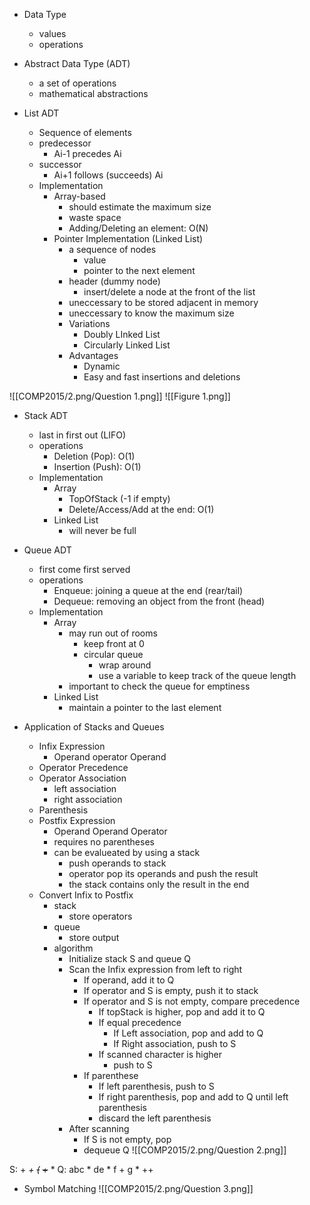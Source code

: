 
- Data Type
	- values
	- operations

- Abstract Data Type (ADT)
	- a set of operations
	- mathematical abstractions

- List ADT
	- Sequence of elements
	- predecessor
		- Ai-1 precedes Ai
	- successor
		- Ai+1 follows (succeeds) Ai
	- Implementation
		- Array-based
			- should estimate the maximum size
			- waste space
			- Adding/Deleting an element: O(N)
		- Pointer Implementation (Linked List)
			- a sequence of nodes
				- value
				- pointer to the next element
			- header (dummy node)
				- insert/delete a node at the front of the list
			- uneccessary to be stored adjacent in memory
			- uneccessary to know the maximum size
			- Variations
				- Doubly LInked List
				- Circularly Linked List
			- Advantages
				- Dynamic
				- Easy and fast insertions and deletions

![[COMP2015/2.png/Question 1.png]]
![[Figure 1.png]]

- Stack ADT
	- last in first out (LIFO)
	- operations
		- Deletion (Pop): O(1)
		- Insertion (Push): O(1)
	- Implementation
		- Array
			- TopOfStack (-1 if empty)
			- Delete/Access/Add at the end: O(1)
		- Linked List
			- will never be full

- Queue ADT
	- first come first served
	- operations
		- Enqueue: joining a queue at the end (rear/tail)
		- Dequeue: removing an object from the front (head)
	- Implementation
		- Array
			- may run out of rooms
				- keep front at 0
				- circular queue
					- wrap around
					- use a variable to keep track of the queue length
			- important to check the queue for emptiness
		- Linked List
			- maintain a pointer to the last element

- Application of Stacks and Queues
	- Infix Expression
		- Operand operator Operand
	- Operator Precedence
	- Operator Association
		- left association
		- right association
	- Parenthesis
	- Postfix Expression
		- Operand Operand Operator
		- requires no parentheses
		- can be evalueated by using a stack
			- push operands to stack
			- operator pop its operands and push the result
			- the stack contains only the result in the end
	- Convert Infix to Postfix
		- stack
			- store operators
		- queue
			- store output
		- algorithm
			- Initialize stack S and queue Q
			- Scan the Infix expression from left to right
				- If operand, add it to Q
				- If operator and S is empty, push it to stack
				- If operator and S is not empty, compare precedence
					- If topStack is higher, pop and add it to Q
					- If equal precedence
						- If Left association, pop and add to Q
						- If Right association, push to S
					- If scanned character is higher
						- push to S
				- If parenthese
					- If left parenthesis, push to S
					- If right parenthesis, pop and add to Q until left parenthesis
					- discard the left parenthesis
			- After scanning
				- If S is not empty, pop
				- dequeue Q
![[COMP2015/2.png/Question 2.png]]
 

S: + <s>*</s> + <s>(</s> <s>*</s> <s>+</s>  *
Q: abc * de * f + g * ++

- Symbol Matching
	![[COMP2015/2.png/Question 3.png]]